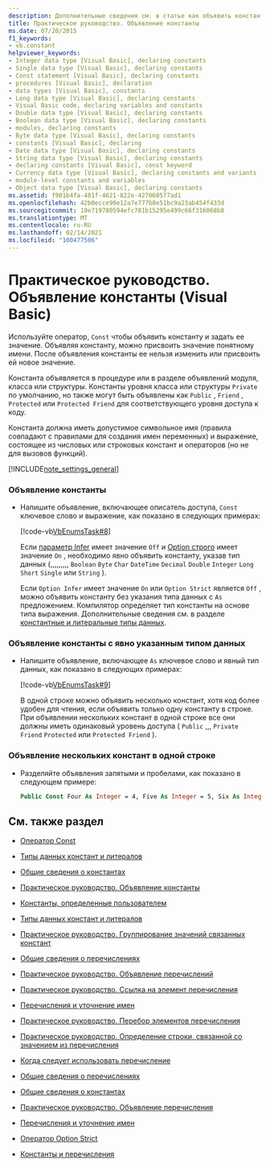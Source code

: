 ```yaml
---
description: Дополнительные сведения см. в статье как объявить константу (Visual Basic)
title: Практическое руководство. Объявление константы
ms.date: 07/20/2015
f1_keywords:
- vb.constant
helpviewer_keywords:
- Integer data type [Visual Basic], declaring constants
- Single data type [Visual Basic], declaring constants
- Const statement [Visual Basic], declaring constants
- procedures [Visual Basic], declaration
- data types [Visual Basic], constants
- Long data type [Visual Basic], declaring constants
- Visual Basic code, declaring variables and constants
- Double data type [Visual Basic], declaring constants
- Boolean data type [Visual Basic], declaring constants
- modules, declaring constants
- Byte data type [Visual Basic], declaring constants
- constants [Visual Basic], declaring
- Date data type [Visual Basic], declaring constants
- String data type [Visual Basic], declaring constants
- declaring constants [Visual Basic], const keyword
- Currency data type [Visual Basic], declaring constants and variants
- module-level constants and variables
- Object data type [Visual Basic], declaring constants
ms.assetid: f901b4fa-481f-4621-822e-427060577ad1
ms.openlocfilehash: 42b0ecce90e12a7e777b8e51bc9a23ab454f433d
ms.sourcegitcommit: 10e719780594efc781b15295e499c66f316068b8
ms.translationtype: MT
ms.contentlocale: ru-RU
ms.lasthandoff: 02/14/2021
ms.locfileid: "100477506"
---
```

# <a name="how-to-declare-a-constant-visual-basic"></a>Практическое руководство. Объявление константы (Visual Basic)

Используйте оператор, `Const` чтобы объявить константу и задать ее значение. Объявляя константу, можно присвоить значение понятному имени. После объявления константы ее нельзя изменить или присвоить ей новое значение.  
  
 Константа объявляется в процедуре или в разделе объявлений модуля, класса или структуры. Константы уровня класса или структуры `Private` по умолчанию, но также могут быть объявлены как `Public` , `Friend` , `Protected` или `Protected Friend` для соответствующего уровня доступа к коду.  
  
 Константа должна иметь допустимое символьное имя (правила совпадают с правилами для создания имен переменных) и выражение, состоящее из числовых или строковых констант и операторов (но не для вызовов функций).  
  
[!INCLUDE[note_settings_general](~/includes/note-settings-general-md.md)]  
  
### <a name="to-declare-a-constant"></a>Объявление константы  
  
- Напишите объявление, включающее описатель доступа, `Const` ключевое слово и выражение, как показано в следующих примерах:  
  
     [!code-vb[VbEnumsTask#8](~/samples/snippets/visualbasic/VS_Snippets_VBCSharp/VbEnumsTask/VB/Class2.vb#8)]  
  
     Если [параметр Infer](../../../language-reference/statements/option-infer-statement.md) имеет значение `Off` и [Option строго](../../../language-reference/statements/option-strict-statement.md) имеет значение `On` , необходимо явно объявить константу, указав тип данных (,,,,,,,,, `Boolean` `Byte` `Char` `DateTime` `Decimal` `Double` `Integer` `Long` `Short` `Single` или `String` ).  
  
     Если `Option Infer` имеет значение `On` или `Option Strict` является `Off` , можно объявить константу без указания типа данных с `As` предложением. Компилятор определяет тип константы на основе типа выражения. Дополнительные сведения см. в разделе [константные и литеральные типы данных](constant-and-literal-data-types.md).  
  
### <a name="to-declare-a-constant-that-has-an-explicitly-stated-data-type"></a>Объявление константы с явно указанным типом данных  
  
- Напишите объявление, включающее `As` ключевое слово и явный тип данных, как показано в следующих примерах:  
  
     [!code-vb[VbEnumsTask#9](~/samples/snippets/visualbasic/VS_Snippets_VBCSharp/VbEnumsTask/VB/Class2.vb#9)]  
  
     В одной строке можно объявить несколько констант, хотя код более удобен для чтения, если объявить только одну константу в строке. При объявлении нескольких констант в одной строке все они должны иметь одинаковый уровень доступа ( `Public` ,,, `Private` `Friend` `Protected` или `Protected Friend` ).  
  
### <a name="to-declare-multiple-constants-on-a-single-line"></a>Объявление нескольких констант в одной строке  
  
- Разделяйте объявления запятыми и пробелами, как показано в следующем примере:  
  
    ```vb  
    Public Const Four As Integer = 4, Five As Integer = 5, Six As Integer = 44  
    ```  
  
## <a name="see-also"></a>См. также раздел

- [Оператор Const](../../../language-reference/statements/const-statement.md)
- [Типы данных констант и литералов](constant-and-literal-data-types.md)
- [Общие сведения о константах](constants-overview.md)
- [Практическое руководство. Объявление константы](how-to-declare-a-constant.md)
- [Константы, определенные пользователем](user-defined-constants.md)
- [Типы данных констант и литералов](constant-and-literal-data-types.md)
- [Практическое руководство. Группирование значений связанных констант](how-to-group-related-constant-values-together.md)
- [Общие сведения о перечислениях](enumerations-overview.md)
- [Практическое руководство. Объявление перечислений](how-to-declare-enumerations.md)
- [Практическое руководство. Ссылка на элемент перечисления](how-to-refer-to-an-enumeration-member.md)
- [Перечисления и уточнение имен](enumerations-and-name-qualification.md)
- [Практическое руководство. Перебор элементов перечисления](how-to-iterate-through-an-enumeration.md)
- [Практическое руководство. Определение строки, связанной со значением из перечисления](how-to-determine-the-string-associated-with-an-enumeration-value.md)
- [Когда следует использовать перечисление](when-to-use-an-enumeration.md)

- [Общие сведения о перечислениях](enumerations-overview.md)
- [Общие сведения о константах](constants-overview.md)
- [Практическое руководство. Объявление перечисления](how-to-declare-enumerations.md)
- [Перечисления и уточнение имен](enumerations-and-name-qualification.md)
- [Оператор Option Strict](../../../language-reference/statements/option-strict-statement.md)
- [Константы и перечисления](../../../language-reference/constants-and-enumerations.md)
